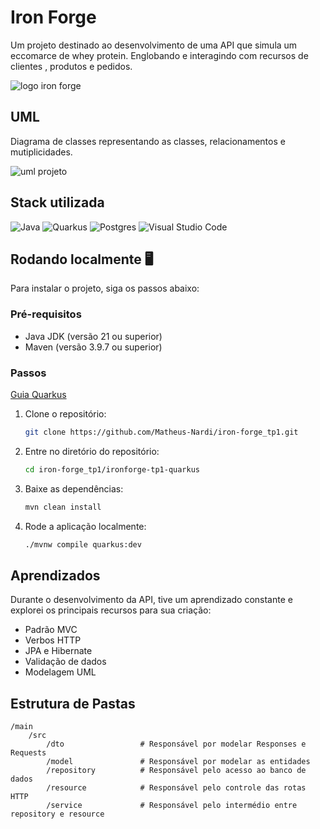 
# Iron Forge

Um projeto destinado ao desenvolvimento de uma API que simula um eccomarce de whey protein. Englobando e interagindo com recursos de clientes , produtos e pedidos. 

![logo iron forge](https://github.com/user-attachments/assets/fa21a4c2-dc85-430d-9204-1dac212c09d5)

## UML

Diagrama de classes representando as classes, relacionamentos e mutiplicidades.

![uml projeto](https://github.com/user-attachments/assets/e8769024-7ded-47fc-8981-5e69fc5e8c0c)

## Stack utilizada

<span>
    <img src="https://img.shields.io/badge/java-%23ED8B00.svg?style=for-the-badge&logo=openjdk&logoColor=black" alt="Java">
    <img src="https://img.shields.io/badge/quarkus-%234794EB.svg?style=for-the-badge&logo=quarkus&logoColor=white" alt="Quarkus">
    <img src="https://img.shields.io/badge/postgres-%23316192.svg?style=for-the-badge&logo=postgresql&logoColor=white" alt="Postgres">
    <img src="https://img.shields.io/badge/Visual%20Studio%20Code-0078d7.svg?style=for-the-badge&logo=visual-studio-code&logoColor=white" alt="Visual Studio Code">
</span>

## Rodando localmente  🖥️

Para instalar o projeto, siga os passos abaixo:

### Pré-requisitos

- Java JDK (versão 21 ou superior)
- Maven (versão 3.9.7 ou superior)

### Passos

[Guia Quarkus](https://github.com/Matheus-Nardi/iron-forge_tp1/blob/main/ironforge-tp1-quarkus/README.md)

1. Clone o repositório:

   ```sh
   git clone https://github.com/Matheus-Nardi/iron-forge_tp1.git
   ```

2. Entre no diretório do repositório:

   ```sh
   cd iron-forge_tp1/ironforge-tp1-quarkus
   ```

3. Baixe as dependências:

   ```sh
   mvn clean install
   ```

4. Rode a aplicação localmente:

   ```sh
   ./mvnw compile quarkus:dev   
   ```
## Aprendizados

Durante o desenvolvimento da API, tive um aprendizado constante e explorei os principais recursos para sua criação:

- Padrão MVC
- Verbos HTTP
- JPA e Hibernate
- Validação de dados
- Modelagem UML



## Estrutura de Pastas

```
/main 
    /src
        /dto                 # Responsável por modelar Responses e Requests
        /model               # Responsável por modelar as entidades
        /repository          # Responsável pelo acesso ao banco de dados
        /resource            # Responsável pelo controle das rotas HTTP
        /service             # Responsável pelo intermédio entre repository e resource

```
